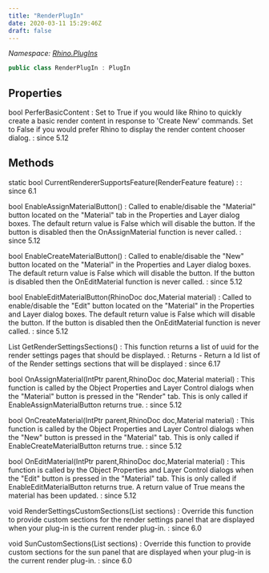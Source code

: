 ```yaml
---
title: "RenderPlugIn"
date: 2020-03-11 15:29:46Z
draft: false
---
```


*Namespace: [Rhino.PlugIns](../)*

```cs
public class RenderPlugIn : PlugIn
```
## Properties

bool PerferBasicContent
: Set to True if you would like Rhino to quickly create a basic render
     content in response to 'Create New' commands. Set to False if you would
     prefer Rhino to display the render content chooser dialog.
: since 5.12
## Methods

static bool CurrentRendererSupportsFeature(RenderFeature feature)
: 
: since 6.1

bool EnableAssignMaterialButton()
: Called to enable/disable the "Material" button located on the
     "Material" tab in the Properties and Layer dialog boxes.  The default
     return value is False which will disable the button.  If the button is
     disabled then the OnAssignMaterial function is never called.
: since 5.12

bool EnableCreateMaterialButton()
: Called to enable/disable the "New" button located on the "Material" in
     the  Properties and Layer dialog boxes.  The default return value is
     False which will disable the button.  If the button is disabled then
     the OnEditMaterial function is never called.
: since 5.12

bool EnableEditMaterialButton(RhinoDoc doc,Material material)
: Called to enable/disable the "Edit" button located on the "Material" in
     the Properties and Layer dialog boxes.  The default return value is
     False  which will disable the button.  If the button is disabled then
     the OnEditMaterial function is never called.
: since 5.12

List<Guid> GetRenderSettingsSections()
: This function returns a list of uuid for the render settings pages that should be displayed.
: Returns - Return a Id list of of the Render settings sections that will be displayed
: since 6.17

bool OnAssignMaterial(IntPtr parent,RhinoDoc doc,Material material)
: This function is called by the Object Properties and Layer Control
     dialogs when the "Material" button is pressed in the "Render" tab.
     This is only called if EnableAssignMaterialButton returns true.
: since 5.12

bool OnCreateMaterial(IntPtr parent,RhinoDoc doc,Material material)
: This function is called by the Object Properties and Layer Control
     dialogs when the "New" button is pressed in the "Material" tab.  This
     is only called if EnableCreateMaterialButton returns true.
: since 5.12

bool OnEditMaterial(IntPtr parent,RhinoDoc doc,Material material)
: This function is called by the Object Properties and Layer Control
     dialogs when the "Edit" button is pressed in the "Material" tab.  This
     is only called if EnableEditMaterialButton returns true. A return value
     of True means the material has been updated.
: since 5.12

void RenderSettingsCustomSections(List<ICollapsibleSection> sections)
: Override this function to provide custom sections for the render settings panel that are displayed
     when your plug-in is the current render plug-in.
: since 6.0

void SunCustomSections(List<ICollapsibleSection> sections)
: Override this function to provide custom sections for the sun panel that are displayed
     when your plug-in is the current render plug-in.
: since 6.0
